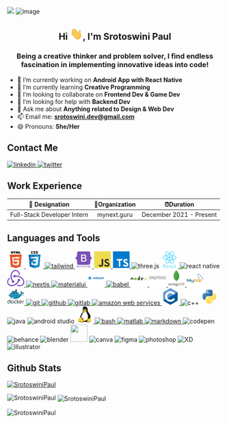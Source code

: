 ![](/home/srotoswini/Desktop/Srotoswini-main/devsro.jpeg) 
![image](https://user-images.githubusercontent.com/71013480/166664614-1cf505c6-aa5d-4cc1-a8b6-b5e859b77a38.png)
<!-- Enter Your Image -->
<h2 align="center">Hi <img src="https://raw.githubusercontent.com/ABSphreak/ABSphreak/master/gifs/Hi.gif" width="30px">, I'm Srotoswini Paul</h2>
<h3 align="center">Being a creative thinker and problem solver, I find endless fascination in implementing innovative ideas into code! </h3>

- 🔭 I’m currently working on **Android App with React Native**
- 🌱 I’m currently learning **Creative Programming**
- 👯 I’m looking to collaborate on **Frontend Dev & Game Dev**
- 🤔 I’m looking for help with **Backend Dev**
- 💬 Ask me about **Anything related to Design & Web Dev**
- 📫 Email me: **srotoswini.dev@gmail.com**
- 😄 Pronouns: **She/Her**




## Contact Me

<a href="https://www.linkedin.com/in/srotoswini-paul-65b612237/" target="_blank"> <img src="https://cdn.jsdelivr.net/gh/devicons/devicon/icons/linkedin/linkedin-original.svg" alt="linkedin" width="40" height="40"/> </a> <a href="https://twitter.com/Dev_Srotoswini/" target="blank"> <img src="https://cdn.jsdelivr.net/gh/devicons/devicon/icons/twitter/twitter-original.svg" alt="twitter" width="40" height="40"/> </a>

## Work Experience

| 💼 Designation |  🏢Organization | ⏰Duration  |
| :-: | :-: | :-: |
Full-Stack Developer Intern | mynext.guru | December 2021 - Present |

## Languages and Tools

<p align="left"> <a href="https://www.w3.org/html/" target="_blank"> <img src="https://raw.githubusercontent.com/devicons/devicon/master/icons/html5/html5-original-wordmark.svg" alt="html5" width="40" height="40"/> </a> <a href="https://www.w3schools.com/css/" target="_blank"> <img src="https://raw.githubusercontent.com/devicons/devicon/master/icons/css3/css3-original-wordmark.svg" alt="css3" width="40" height="40"/> </a> <a href="https://tailwindcss.com/" target="_blank"> <img src="https://www.vectorlogo.zone/logos/tailwindcss/tailwindcss-icon.svg" alt="tailwind" width="40" height="40"/> </a> <a href="https://getbootstrap.com" target="_blank"> <img src="https://raw.githubusercontent.com/devicons/devicon/master/icons/bootstrap/bootstrap-plain-wordmark.svg" alt="bootstrap" width="40" height="40"/> </a> <a href="https://developer.mozilla.org/en-US/docs/Web/JavaScript" target="_blank"> <img src="https://raw.githubusercontent.com/devicons/devicon/master/icons/javascript/javascript-original.svg" alt="javascript" width="40" height="40"/> </a> <a href="https://www.typescriptlang.org/" target="_blank"> <img src="https://raw.githubusercontent.com/devicons/devicon/master/icons/typescript/typescript-original.svg" alt="typescript" width="40" height="40"/> </a> <a> <img src="https://cdn.jsdelivr.net/gh/devicons/devicon/icons/threejs/threejs-original.svg" alt="three.js" width="40" height="40"/> </a> <a href="https://reactjs.org/" target="_blank"> <img src="https://raw.githubusercontent.com/devicons/devicon/master/icons/react/react-original-wordmark.svg" alt="react" width="40" height="40"/> </a> <a> <img src="https://cdn.jsdelivr.net/gh/devicons/devicon/icons/react/react-original.svg" alt="react native" width="40" height="40"/> </a> <a href="https://redux.js.org" target="_blank"> <img src="https://raw.githubusercontent.com/devicons/devicon/master/icons/redux/redux-original.svg" alt="redux" width="40" height="40"/> </a> <a href="https://nextjs.org/" target="_blank"> <img src="https://camo.githubusercontent.com/92ec9eb7eeab7db4f5919e3205918918c42e6772562afb4112a2909c1aaaa875/68747470733a2f2f6173736574732e76657263656c2e636f6d2f696d6167652f75706c6f61642f76313630373535343338352f7265706f7369746f726965732f6e6578742d6a732f6e6578742d6c6f676f2e706e67" alt="nextjs" width="40" height="40"/> </a> <a href="https://mui.com/" target="_blank"> <img src="https://cdn.jsdelivr.net/gh/devicons/devicon/icons/materialui/materialui-original.svg" alt="materialui" width="40" height="40"/> </a> <a href="https://webpack.js.org" target="_blank"> <img src="https://raw.githubusercontent.com/devicons/devicon/d00d0969292a6569d45b06d3f350f463a0107b0d/icons/webpack/webpack-original-wordmark.svg" alt="webpack" width="40" height="40"/> </a> <a href="https://babeljs.io/" target="_blank"> <img src="https://www.vectorlogo.zone/logos/babeljs/babeljs-icon.svg" alt="babel" width="40" height="40"/> </a> <a href="https://nodejs.org" target="_blank"> <img src="https://raw.githubusercontent.com/devicons/devicon/master/icons/nodejs/nodejs-original-wordmark.svg" alt="nodejs" width="40" height="40"/> </a> <a href="https://expressjs.com" target="_blank"> <img src="https://raw.githubusercontent.com/devicons/devicon/master/icons/express/express-original-wordmark.svg" alt="express" width="40" height="40"/> </a> <a href="https://www.mongodb.com/" target="_blank"> <img src="https://raw.githubusercontent.com/devicons/devicon/master/icons/mongodb/mongodb-original-wordmark.svg"
alt="mongodb" width="40" height="40"/> </a> <a href="https://www.mysql.com/" target="_blank"> <img src="https://raw.githubusercontent.com/devicons/devicon/master/icons/mysql/mysql-original-wordmark.svg" alt="mysql" width="40" height="40"/> </a> <a href="https://www.docker.com/" target="_blank"> <img src="https://raw.githubusercontent.com/devicons/devicon/master/icons/docker/docker-original-wordmark.svg" alt="docker" width="40" height="40"/> </a> <a href="https://git-scm.com/" target="_blank"> <img src="https://www.vectorlogo.zone/logos/git-scm/git-scm-icon.svg" alt="git" width="40" height="40"/> </a> <a href="https://www.github.com" target="_blank"> <img src="https://cdn.jsdelivr.net/gh/devicons/devicon/icons/github/github-original.svg" alt="github" width="40" height="40"/> </a> <a href="https://www.gitlab.com" target="_blank"> <img src="https://cdn.jsdelivr.net/gh/devicons/devicon/icons/gitlab/gitlab-original.svg" alt="gitlab" width="40" height="40"/> </a> <a href="https://aws.amazon.com" target="_blank"> <img src="https://cdn.jsdelivr.net/gh/devicons/devicon/icons/amazonwebservices/amazonwebservices-original-wordmark.svg" alt="amazon web services" width="40" height="40"/> </a> <a href="https://www.cprogramming.com/" target="_blank"> <img src="https://raw.githubusercontent.com/devicons/devicon/master/icons/c/c-original.svg" alt="c" width="40" height="40"/> </a> <a> <img src="https://cdn.jsdelivr.net/gh/devicons/devicon/icons/cplusplus/cplusplus-original.svg" alt="c++" width="40" height="40"/> </a> <a href="https://www.python.org" target="_blank"> <img src="https://raw.githubusercontent.com/devicons/devicon/master/icons/python/python-original.svg" alt="python" width="40" height="40"/> </a> <a> <img src="https://cdn.jsdelivr.net/gh/devicons/devicon/icons/java/java-original.svg" alt="java" width="40" height="40"/> </a> <a> <img src="https://cdn.jsdelivr.net/gh/devicons/devicon/icons/androidstudio/androidstudio-original.svg" alt="android studio" width="40" height="40"/> </a> <a href="https://www.linux.org/" target="_blank"> <img src="https://raw.githubusercontent.com/devicons/devicon/master/icons/linux/linux-original.svg" alt="linux" width="40" height="40"/> </a> <a href="https://www.gnu.org/software/bash/" target="_blank"> <img src="https://cdn.jsdelivr.net/gh/devicons/devicon/icons/bash/bash-original.svg" alt="bash" width="40" height="40"/> </a> <a href="https://www.mathworks.com/" target="_blank"> <img src="https://upload.wikimedia.org/wikipedia/commons/2/21/Matlab_Logo.png" alt="matlab" width="40" height="40"/> </a> <a href="https://www.markdownguide.org/" target="_blank"> <img src="https://cdn.jsdelivr.net/gh/devicons/devicon/icons/markdown/markdown-original.svg" alt="markdown" width="40" height="40"/> </a> <a> <img src="https://cdn.jsdelivr.net/gh/devicons/devicon/icons/codepen/codepen-plain.svg" alt="codepen" width="40" height="40"/> </a> <a> <img src="https://cdn.jsdelivr.net/gh/devicons/devicon/icons/behance/behance-original.svg" alt="behance" width="40" height="40"/> </a> <a> <img src="https://cdn.jsdelivr.net/gh/devicons/devicon/icons/blender/blender-original.svg" alt="blender" width="40" height="40"/> </a> <a>
 <img src="https://cdn.jsdelivr.net/gh/devicons/devicon/icons/unity/unity-original.svg" width="40" height="40"/>
</a> <img src="https://cdn.jsdelivr.net/gh/devicons/devicon/icons/canva/canva-original.svg" alt="canva" width="40" height="40"/> </a> <a> <img src="https://cdn.jsdelivr.net/gh/devicons/devicon/icons/figma/figma-original.svg" alt="figma" width="40" height="40"/> </a> <a> <img src="https://cdn.jsdelivr.net/gh/devicons/devicon/icons/photoshop/photoshop-plain.svg" alt="photoshop" width="40" height="40"/> </a> <a> <img src="https://cdn.jsdelivr.net/gh/devicons/devicon/icons/xd/xd-line.svg" alt="XD" width="40" height="40"/> </a> <a> <img src="https://cdn.jsdelivr.net/gh/devicons/devicon/icons/illustrator/illustrator-line.svg" alt="illustrator" width="40" height="40"/> </a>
</p>

## Github Stats

<p align="left"> <a href="https://github.com/ryo-ma/github-profile-trophy"><img src="https://github-profile-trophy.vercel.app/?username=Srotoswini&theme=dracula" alt="SrotoswiniPaul" /></a> </p>

<p><img align="left" src="https://github-readme-stats.vercel.app/api/top-langs?username=Srotoswini&theme=dracula&show_icons=true&count_private=true&locale=en&layout=compact" alt="SrotoswiniPaul" /></p>

<p>&nbsp;<img align="center" src="https://github-readme-stats.vercel.app/api?username=Srotoswini&theme=dracula&show_icons=true&count_private=true&locale=en" alt="SrotoswiniPaul" /></p>

<p><img align="center" src="https://github-readme-streak-stats.herokuapp.com/?user=Srotoswini&theme=dracula&" alt="SrotoswiniPaul" /></p>
